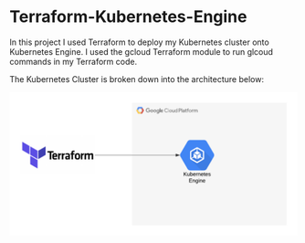 # Terraform-Kubernetes-Engine
In this project I used Terraform to deploy my Kubernetes cluster onto Kubernetes Engine. I used the gcloud Terraform module to run glcoud commands in my Terraform code.

The Kubernetes Cluster is broken down into the architecture below:

![kubernetespython](https://github.com/rjones18/Images/blob/main/terraform%20kubernetes.png)

